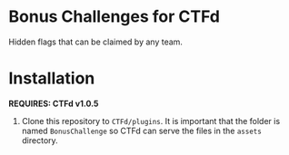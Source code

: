 # Bonus Challenges for CTFd

Hidden flags that can be claimed by any team.

# Installation

**REQUIRES: CTFd v1.0.5**

1. Clone this repository to `CTFd/plugins`. It is important that the folder is
named `BonusChallenge` so CTFd can serve the files in the `assets`
directory.
